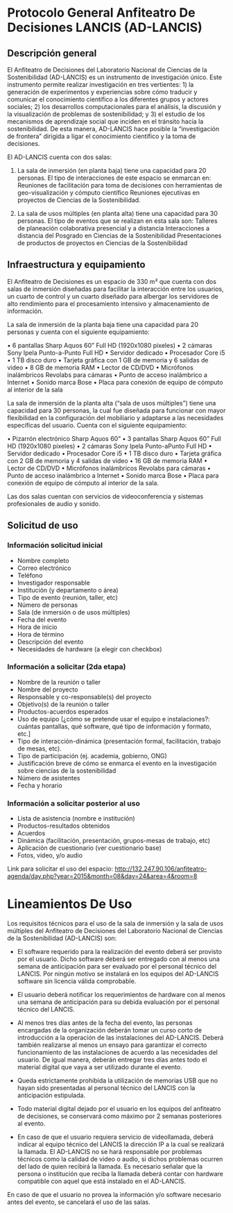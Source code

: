 # Protocolo General Anfiteatro De Decisiones LANCIS (AD-LANCIS)


## Descripción general

El Anfiteatro de Decisiones del Laboratorio Nacional de Ciencias de la
Sostenibilidad (AD-LANCIS) es un instrumento de investigación
único. Este instrumento permite realizar investigación en tres
vertientes: 1) la generación de experimentos y experiencias sobre cómo
traducir y comunicar el conocimiento científico a los diferentes
grupos y actores sociales; 2) los desarrollos computacionales para el
análisis, la discusión y la visualización de problemas de
sostenibilidad; y 3) el estudio de los mecanismos de aprendizaje
social que inciden en el tránsito hacia la sostenibilidad. De esta
manera, AD-LANCIS hace posible la “investigación de frontera” dirigida
a ligar el conocimiento científico y la toma de decisiones.


El AD-LANCIS cuenta con dos salas: 

1. La sala de inmersión (en planta baja) tiene una capacidad para 20
   personas. El tipo de interacciones de este espacio se enmarcan en:
   Reuniones de facilitación para toma de decisiones con herramientas de
   geo-visualización y cómputo científico Reuniones ejecutivas en
   proyectos de Ciencias de la Sostenibilidad.

2. La sala de usos múltiples (en planta alta) tiene una capacidad para
   30 personas. El tipo de eventos que se realizan en esta sala son:
   Talleres de planeación colaborativa presencial y a distancia
   Interacciones a distancia del Posgrado en Ciencias de la
   Sostenibilidad Presentaciones de productos de proyectos en Ciencias
   de la Sostenibilidad




## Infraestructura y equipamiento

El Anfiteatro de Decisiones es un espacio de 330 m² que cuenta con dos salas
de inmersión diseñadas para facilitar la interacción entre los usuarios, un
cuarto de control y un cuarto diseñado para albergar los servidores de alto
rendimiento para el procesamiento intensivo y almacenamiento de información.

La sala de inmersión de la planta baja tiene una capacidad para 20
personas y cuenta con el siguiente equipamiento:

• 6 pantallas Sharp Aquos 60” Full HD (1920x1080 pixeles)
• 2 cámaras Sony Ipela Punto-a-Punto Full HD
• Servidor dedicado
• Procesador Core i5
• 1 TB disco duro
• Tarjeta gráfica con 1 GB de memoria y 6 salidas de video
• 8 GB de memoria RAM
• Lector de CD/DVD
• Micrófonos inalámbricos Revolabs para cámaras
• Punto de acceso inalámbrico a Internet
• Sonido marca Bose
• Placa para conexión de equipo de cómputo al interior de la sala

La sala de inmersión de la planta alta (“sala de usos múltiples”)
tiene una capacidad para 30 personas, la cual fue diseñada para
funcionar con mayor flexibilidad en la configuración del mobiliario y
adaptarse a las necesidades específicas del usuario. Cuenta con el
siguiente equipamiento:

• Pizarrón electrónico Sharp Aquos 60”
• 3 pantallas Sharp Aquos 60” Full HD (1920x1080 pixeles)
• 2 cámaras Sony Ipela Punto-aPunto Full HD
• Servidor dedicado
• Procesador Core i5
• 1 TB disco duro
• Tarjeta gráfica con 2 GB de memoria y 4 salidas de video
• 16 GB de memoria RAM
• Lector de CD/DVD
• Micrófonos inalámbricos Revolabs para cámaras
• Punto de acceso inalámbrico a Internet
• Sonido marca Bose
• Placa para conexión de equipo de cómputo al interior de la sala.

Las dos salas cuentan con servicios de videoconferencia y sistemas
profesionales de audio y sonido.




## Solicitud de uso

### Información solicitud inicial

- Nombre completo
- Correo electrónico
- Teléfono
- Investigador responsable
- Institución (y departamento o área)
- Tipo de evento (reunión, taller, etc)
- Número de personas
- Sala (de inmersión o de usos múltiples)
- Fecha del evento
- Hora de inicio
- Hora de término
- Descripción del evento
- Necesidades de hardware (a elegir con checkbox)

### Información a solicitar (2da etapa)
- Nombre de la reunión o taller
- Nombre del proyecto
- Responsable y co-responsable(s) del proyecto
- Objetivo(s) de la reunión o taller
- Productos-acuerdos esperados 
- Uso de equipo [¿cómo se pretende usar el equipo e instalaciones?: cuántas pantallas, qué software, qué tipo de información y formato, etc.] 
- Tipo de interacción-dinámica (presentación formal, facilitación, trabajo de mesas, etc).
- Tipo de participación (ej. academia, gobierno, ONG)
- Justificación breve de cómo se enmarca el evento en la investigación sobre ciencias de la sostenibilidad
- Número de asistentes
- Fecha y horario

### Información a solicitar posterior al uso
- Lista de asistencia (nombre e institución)
- Productos-resultados obtenidos
- Acuerdos
- Dinámica (facilitación, presentación, grupos-mesas de trabajo, etc)
- Aplicación de cuestionario (ver cuestionario base)
- Fotos, video, y/o audio

Link para solicitar el uso del espacio: http://132.247.90.106/anfiteatro-agenda/day.php?year=2015&month=08&day=24&area=4&room=8


# Lineamientos De Uso

Los requisitos técnicos para el uso de la sala de inmersión y la sala
de usos múltiples del Anfiteatro de Decisiones del Laboratorio
Nacional de Ciencias de la Sostenibilidad (AD-LANCIS) son:

- El software requerido para la realización del evento deberá ser
  provisto por el usuario. Dicho software deberá ser entregado con al
  menos una semana de anticipación para ser evaluado por el personal
  técnico del LANCIS. Por ningún motivo se instalará en los equipos
  del AD-LANCIS software sin licencia válida comprobable.

- El usuario deberá notificar los requerimientos de hardware con al
  menos una semana de anticipación para su debida evaluación por el
  personal técnico del LANCIS.

- Al menos tres días antes de la fecha del evento, las personas
  encargadas de la organización deberán tomar un curso corto de
  introducción a la operación de las instalaciones del
  AD-LANCIS. Deberá también realizarse al menos un ensayo para
  garantizar el correcto funcionamiento de las instalaciones de
  acuerdo a las necesidades del usuario. De igual manera, deberán
  entregar tres días antes todo el material digital que vaya a ser
  utilizado durante el evento.

- Queda estrictamente prohibida la utilización de memorias USB que no
  hayan sido presentadas al personal técnico del LANCIS con la
  anticipación estipulada.

- Todo material digital dejado por el usuario en los equipos del
  anfiteatro de decisiones, se conservará como máximo por 2 semanas
  posteriores al evento.

- En caso de que el usuario requiera servicio de videollamada, deberá
  indicar al equipo técnico del LANCIS la dirección IP a la cual se
  realizará la llamada. El AD-LANCIS no se hará responsable por
  problemas técnicos como la calidad de video o audio, si dichos
  problemas ocurren del lado de quien recibirá la llamada. Es
  necesario señalar que la persona o institución que reciba la llamada
  deberá contar con hardware compatible con aquel que está instalado
  en el AD-LANCIS.


En caso de que el usuario no provea la información y/o software
necesario antes del evento, se cancelará el uso de las salas.

